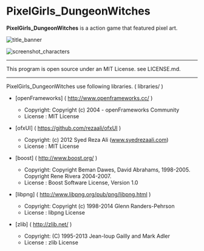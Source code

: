PixelGirls_DungeonWitches
===========================

**PixelGirls_DungeonWitches** is a action game that featured pixel art.


![title_banner](https://github.com/doc1oo/PixelGirls_DungeonWitches/wiki/img/title_banner.png)

![screenshot_characters](https://github.com/doc1oo/PixelGirls_DungeonWitches/wiki/img/screenshot_char.png)

---

This program is open source under an MIT License. see LICENSE.md.

---

PixelGirls_DungeonWitches use following libraries. ( libraries/ )

* [openFrameworks] ( http://www.openframeworks.cc/ )
  - Copyright: Copyright (c) 2004 - openFrameworks Community
  - License  : MIT License

* [ofxUI] ( https://github.com/rezaali/ofxUI )
  - Copyright: (c) 2012 Syed Reza Ali (www.syedrezaali.com)
  - License  : MIT License

* [boost] ( http://www.boost.org/ )
  - Copyright: Copyright Beman Dawes, David Abrahams, 1998-2005. Copyright Rene Rivera 2004-2007.
  - License  : Boost Software License, Version 1.0

* [libpng] ( http://www.libpng.org/pub/png/libpng.html )
  - Copyright: Copyright (c) 1998-2014 Glenn Randers-Pehrson
  - License  : libpng License

* [zlib] ( http://zlib.net/ )
  - Copyright:  (C) 1995-2013 Jean-loup Gailly and Mark Adler
  - License  : zlib License
